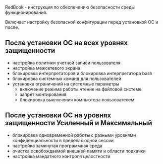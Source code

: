 RedBook - инструкция по обеспечению безопасности среды функционирования.

Включает настройку безопасной конфигурации перед установкой ОС и после.

## После установки ОС на всех уровнях защищенности
- настройка политики учетной записи пользователя
- настройка межсетевого экрана
- блокировка интерпретаторов и блокировка интерпретатора bash
- блокировка системных команд для пользователей
- установка ограничений на системные параметры
    - включение режима работы чтение на файловой системе
    - запрет монтирования
    - блокировка выключения компьютера пользователем

## После установки ОС на уровнях защищенности Усиленный и Максимальный
- блокировка одновременной работы с разными уровнями конфиденциальности в пределах одной сессии
- настройка замкнутая программная среда
- очистка освобождаемой внешней памяти и области подкачки
- настройка мандатного контроля целостности
